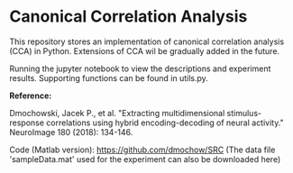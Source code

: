 # Canonical Correlation Analysis

This repository stores an implementation of canonical correlation analysis (CCA) in Python. Extensions of CCA wil be gradually added in the future.

Running the jupyter notebook to view the descriptions and experiment results. Supporting functions can be found in utils.py.

**Reference:**

Dmochowski, Jacek P., et al. "Extracting multidimensional stimulus-response correlations using hybrid encoding-decoding of neural activity." NeuroImage 180 (2018): 134-146.

Code (Matlab version): https://github.com/dmochow/SRC (The data file 'sampleData.mat' used for the experiment can also be downloaded here)


